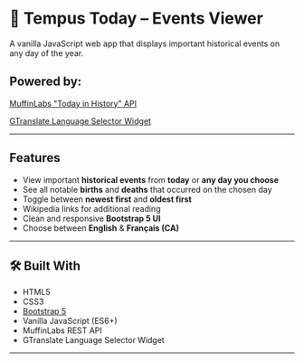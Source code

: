 # 📅 Tempus Today – Events Viewer

A vanilla JavaScript web app that displays important historical events on any day of the year.

## Powered by: 
[MuffinLabs "Today in History" API](https://github.com/johnymontana/on-this-day)

[GTranslate Language Selector Widget](https://gtranslate.io/website-translator-widget)

---

## Features

- View important **historical events** from **today** or **any day you choose**
- See all notable **births** and **deaths** that occurred on the chosen day
- Toggle between **newest first** and **oldest first**
- Wikipedia links for additional reading
- Clean and responsive **Bootstrap 5 UI**
- Choose between **English** & **Français (CA)**

---

## 🛠️ Built With

- HTML5
- CSS3
- [Bootstrap 5](https://getbootstrap.com/)
- Vanilla JavaScript (ES6+)
- MuffinLabs REST API
- GTranslate Language Selector Widget

---
